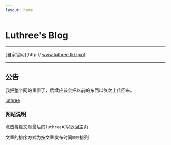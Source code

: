 ```yaml
---
layout: home
---
```


# Luthree's Blog

------

[自家官网](http:// www.luthree.tk/zjxp)

---------

## 公告

我把整个网站重置了，后续应该会把以前的东西以依次上传回来。

[luthree](http://www.luthree.tk)

### 网站说明

点击每篇文章最后的`luthree`可以返回主页

文章的排序方式为按文章发布时间`顺序`排列
